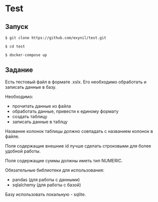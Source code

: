 # Test

## Запуск
~~~~
$ git clone https://github.com/exynil/test.git
~~~~

~~~~
$ cd test
~~~~

~~~~
$ docker-compose up
~~~~

## Задание
Есть тестовый файл в формате .xslx. Его необходимо обработать и записать данные в базу.

Необходимо:
  - прочитать данные из файла
  - обработать данные, привести к единому формату
  - создать таблицу
  - записать данные в таблцу

Название колонок таблицы должно совпадать с названием колонок в файле.

Поля содержащие внешние id лучше сделать строковыми для более удобной работы.

Поля содержащие суммы должны иметь тип NUMERIC.

Обязательные библиотеки для использования:
  - pandas (для работы с данными)
  - sqlalchemy (для работы с базой)

Базу использовать локальную - sqlite.